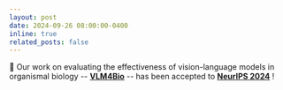 ```yaml
---
layout: post
date: 2024-09-26 08:00:00-0400
inline: true
related_posts: false
---
```


🎉 Our work on evaluating the effectiveness of vision-language models in organismal biology -- **[VLM4Bio](https://arxiv.org/abs/2409.02335)** -- has been accepted to **[NeurIPS 2024](https://neurips.cc/Conferences/2024)** !
